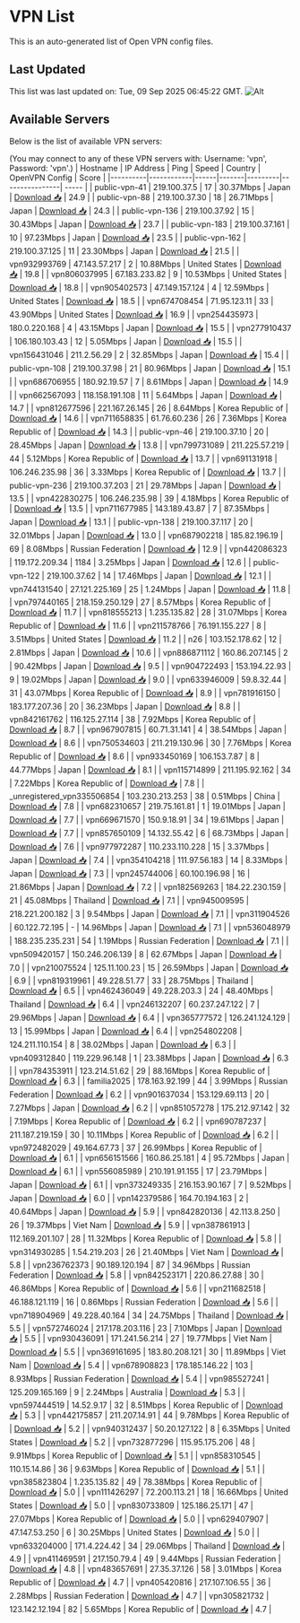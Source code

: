 # VPN List

This is an auto-generated list of Open VPN config files.

## Last Updated

This list was last updated on: Tue, 09 Sep 2025 06:45:22 GMT.
![Alt](https://repobeats.axiom.co/api/embed/186b98318ef1479477931607c1ad7d823f12451f.svg "Repobeats analytics image")

## Available Servers

Below is the list of available VPN servers:

(You may connect to any of these VPN servers with: Username: 'vpn', Password: 'vpn'.)
| Hostname | IP Address | Ping | Speed | Country | OpenVPN Config | Score |
|----------|------------|------|-------|---------|----------------| ----- |
| public-vpn-41 | 219.100.37.5 | 17 | 30.37Mbps | Japan | [Download 📥](./configs/server_0_JP.ovpn) | 24.9 |
| public-vpn-88 | 219.100.37.30 | 18 | 26.71Mbps | Japan | [Download 📥](./configs/server_1_JP.ovpn) | 24.3 |
| public-vpn-136 | 219.100.37.92 | 15 | 30.43Mbps | Japan | [Download 📥](./configs/server_2_JP.ovpn) | 23.7 |
| public-vpn-183 | 219.100.37.161 | 10 | 97.23Mbps | Japan | [Download 📥](./configs/server_3_JP.ovpn) | 23.5 |
| public-vpn-162 | 219.100.37.125 | 11 | 23.30Mbps | Japan | [Download 📥](./configs/server_4_JP.ovpn) | 21.5 |
| vpn932993769 | 47.143.57.217 | 2 | 10.88Mbps | United States | [Download 📥](./configs/server_5_US.ovpn) | 19.8 |
| vpn806037995 | 67.183.233.82 | 9 | 10.53Mbps | United States | [Download 📥](./configs/server_6_US.ovpn) | 18.8 |
| vpn905402573 | 47.149.157.124 | 4 | 12.59Mbps | United States | [Download 📥](./configs/server_7_US.ovpn) | 18.5 |
| vpn674708454 | 71.95.123.11 | 33 | 43.90Mbps | United States | [Download 📥](./configs/server_8_US.ovpn) | 16.9 |
| vpn254435973 | 180.0.220.168 | 4 | 43.15Mbps | Japan | [Download 📥](./configs/server_9_JP.ovpn) | 15.5 |
| vpn277910437 | 106.180.103.43 | 12 | 5.05Mbps | Japan | [Download 📥](./configs/server_10_JP.ovpn) | 15.5 |
| vpn156431046 | 211.2.56.29 | 2 | 32.85Mbps | Japan | [Download 📥](./configs/server_11_JP.ovpn) | 15.4 |
| public-vpn-108 | 219.100.37.98 | 21 | 80.96Mbps | Japan | [Download 📥](./configs/server_12_JP.ovpn) | 15.1 |
| vpn686706955 | 180.92.19.57 | 7 | 8.61Mbps | Japan | [Download 📥](./configs/server_13_JP.ovpn) | 14.9 |
| vpn662567093 | 118.158.191.108 | 11 | 5.64Mbps | Japan | [Download 📥](./configs/server_14_JP.ovpn) | 14.7 |
| vpn812677596 | 221.167.26.145 | 26 | 8.64Mbps | Korea Republic of | [Download 📥](./configs/server_15_KR.ovpn) | 14.6 |
| vpn711658835 | 61.76.60.236 | 26 | 7.36Mbps | Korea Republic of | [Download 📥](./configs/server_16_KR.ovpn) | 14.3 |
| public-vpn-46 | 219.100.37.10 | 20 | 28.45Mbps | Japan | [Download 📥](./configs/server_17_JP.ovpn) | 13.8 |
| vpn799731089 | 211.225.57.219 | 44 | 5.12Mbps | Korea Republic of | [Download 📥](./configs/server_18_KR.ovpn) | 13.7 |
| vpn691131918 | 106.246.235.98 | 36 | 3.33Mbps | Korea Republic of | [Download 📥](./configs/server_19_KR.ovpn) | 13.7 |
| public-vpn-236 | 219.100.37.203 | 21 | 29.78Mbps | Japan | [Download 📥](./configs/server_20_JP.ovpn) | 13.5 |
| vpn422830275 | 106.246.235.98 | 39 | 4.18Mbps | Korea Republic of | [Download 📥](./configs/server_21_KR.ovpn) | 13.5 |
| vpn711677985 | 143.189.43.87 | 7 | 87.35Mbps | Japan | [Download 📥](./configs/server_22_JP.ovpn) | 13.1 |
| public-vpn-138 | 219.100.37.117 | 20 | 32.01Mbps | Japan | [Download 📥](./configs/server_23_JP.ovpn) | 13.0 |
| vpn687902218 | 185.82.196.19 | 69 | 8.08Mbps | Russian Federation | [Download 📥](./configs/server_24_RU.ovpn) | 12.9 |
| vpn442086323 | 119.172.209.34 | 1184 | 3.25Mbps | Japan | [Download 📥](./configs/server_25_JP.ovpn) | 12.6 |
| public-vpn-122 | 219.100.37.62 | 14 | 17.46Mbps | Japan | [Download 📥](./configs/server_26_JP.ovpn) | 12.1 |
| vpn744131540 | 27.121.225.169 | 25 | 1.24Mbps | Japan | [Download 📥](./configs/server_27_JP.ovpn) | 11.8 |
| vpn797440165 | 218.159.250.129 | 27 | 8.57Mbps | Korea Republic of | [Download 📥](./configs/server_28_KR.ovpn) | 11.7 |
| vpn818555213 | 1.235.135.82 | 28 | 31.07Mbps | Korea Republic of | [Download 📥](./configs/server_29_KR.ovpn) | 11.6 |
| vpn211578766 | 76.191.155.227 | 8 | 3.51Mbps | United States | [Download 📥](./configs/server_30_US.ovpn) | 11.2 |
| n26 | 103.152.178.62 | 12 | 2.81Mbps | Japan | [Download 📥](./configs/server_31_JP.ovpn) | 10.6 |
| vpn886871112 | 160.86.207.145 | 2 | 90.42Mbps | Japan | [Download 📥](./configs/server_32_JP.ovpn) | 9.5 |
| vpn904722493 | 153.194.22.93 | 9 | 19.02Mbps | Japan | [Download 📥](./configs/server_33_JP.ovpn) | 9.0 |
| vpn633946009 | 59.8.32.44 | 31 | 43.07Mbps | Korea Republic of | [Download 📥](./configs/server_34_KR.ovpn) | 8.9 |
| vpn781916150 | 183.177.207.36 | 20 | 36.23Mbps | Japan | [Download 📥](./configs/server_35_JP.ovpn) | 8.8 |
| vpn842161762 | 116.125.27.114 | 38 | 7.92Mbps | Korea Republic of | [Download 📥](./configs/server_36_KR.ovpn) | 8.7 |
| vpn967907815 | 60.71.31.141 | 4 | 38.54Mbps | Japan | [Download 📥](./configs/server_37_JP.ovpn) | 8.6 |
| vpn750534603 | 211.219.130.96 | 30 | 7.76Mbps | Korea Republic of | [Download 📥](./configs/server_38_KR.ovpn) | 8.6 |
| vpn933450169 | 106.153.7.87 | 8 | 44.77Mbps | Japan | [Download 📥](./configs/server_39_JP.ovpn) | 8.1 |
| vpn115714899 | 211.195.92.162 | 34 | 7.22Mbps | Korea Republic of | [Download 📥](./configs/server_40_KR.ovpn) | 7.8 |
| _unregistered_vpn335506854 | 103.230.213.253 | 38 | 0.51Mbps | China | [Download 📥](./configs/server_41_CN.ovpn) | 7.8 |
| vpn682310657 | 219.75.161.81 | 1 | 19.01Mbps | Japan | [Download 📥](./configs/server_42_JP.ovpn) | 7.7 |
| vpn669671570 | 150.9.18.91 | 34 | 19.61Mbps | Japan | [Download 📥](./configs/server_43_JP.ovpn) | 7.7 |
| vpn857650109 | 14.132.55.42 | 6 | 68.73Mbps | Japan | [Download 📥](./configs/server_44_JP.ovpn) | 7.6 |
| vpn977972287 | 110.233.110.228 | 15 | 3.37Mbps | Japan | [Download 📥](./configs/server_45_JP.ovpn) | 7.4 |
| vpn354104218 | 111.97.56.183 | 14 | 8.33Mbps | Japan | [Download 📥](./configs/server_46_JP.ovpn) | 7.3 |
| vpn245744006 | 60.100.196.98 | 16 | 21.86Mbps | Japan | [Download 📥](./configs/server_47_JP.ovpn) | 7.2 |
| vpn182569263 | 184.22.230.159 | 21 | 45.08Mbps | Thailand | [Download 📥](./configs/server_48_TH.ovpn) | 7.1 |
| vpn945009595 | 218.221.200.182 | 3 | 9.54Mbps | Japan | [Download 📥](./configs/server_49_JP.ovpn) | 7.1 |
| vpn311904526 | 60.122.72.195 | - | 14.96Mbps | Japan | [Download 📥](./configs/server_50_JP.ovpn) | 7.1 |
| vpn536048979 | 188.235.235.231 | 54 | 1.19Mbps | Russian Federation | [Download 📥](./configs/server_51_RU.ovpn) | 7.1 |
| vpn509420157 | 150.246.206.139 | 8 | 62.67Mbps | Japan | [Download 📥](./configs/server_52_JP.ovpn) | 7.0 |
| vpn210075524 | 125.11.100.23 | 15 | 26.59Mbps | Japan | [Download 📥](./configs/server_53_JP.ovpn) | 6.9 |
| vpn819319961 | 49.228.51.77 | 33 | 28.75Mbps | Thailand | [Download 📥](./configs/server_54_TH.ovpn) | 6.5 |
| vpn462436049 | 49.228.203.3 | 24 | 48.40Mbps | Thailand | [Download 📥](./configs/server_55_TH.ovpn) | 6.4 |
| vpn246132207 | 60.237.247.122 | 7 | 29.96Mbps | Japan | [Download 📥](./configs/server_56_JP.ovpn) | 6.4 |
| vpn365777572 | 126.241.124.129 | 13 | 15.99Mbps | Japan | [Download 📥](./configs/server_57_JP.ovpn) | 6.4 |
| vpn254802208 | 124.211.110.154 | 8 | 38.02Mbps | Japan | [Download 📥](./configs/server_58_JP.ovpn) | 6.3 |
| vpn409312840 | 119.229.96.148 | 1 | 23.38Mbps | Japan | [Download 📥](./configs/server_59_JP.ovpn) | 6.3 |
| vpn784353911 | 123.214.51.62 | 29 | 88.16Mbps | Korea Republic of | [Download 📥](./configs/server_60_KR.ovpn) | 6.3 |
| familia2025 | 178.163.92.199 | 44 | 3.99Mbps | Russian Federation | [Download 📥](./configs/server_61_RU.ovpn) | 6.2 |
| vpn901637034 | 153.129.69.113 | 20 | 7.27Mbps | Japan | [Download 📥](./configs/server_62_JP.ovpn) | 6.2 |
| vpn851057278 | 175.212.97.142 | 32 | 7.19Mbps | Korea Republic of | [Download 📥](./configs/server_63_KR.ovpn) | 6.2 |
| vpn690787237 | 211.187.219.159 | 30 | 10.11Mbps | Korea Republic of | [Download 📥](./configs/server_64_KR.ovpn) | 6.2 |
| vpn972482029 | 49.164.67.73 | 37 | 26.99Mbps | Korea Republic of | [Download 📥](./configs/server_65_KR.ovpn) | 6.1 |
| vpn656151566 | 160.86.25.181 | 4 | 95.72Mbps | Japan | [Download 📥](./configs/server_66_JP.ovpn) | 6.1 |
| vpn556085989 | 210.191.91.155 | 17 | 23.79Mbps | Japan | [Download 📥](./configs/server_67_JP.ovpn) | 6.1 |
| vpn373249335 | 216.153.90.167 | 7 | 9.52Mbps | Japan | [Download 📥](./configs/server_68_JP.ovpn) | 6.0 |
| vpn142379586 | 164.70.194.163 | 2 | 40.64Mbps | Japan | [Download 📥](./configs/server_69_JP.ovpn) | 5.9 |
| vpn842820136 | 42.113.8.250 | 26 | 19.37Mbps | Viet Nam | [Download 📥](./configs/server_70_VN.ovpn) | 5.9 |
| vpn387861913 | 112.169.201.107 | 28 | 11.32Mbps | Korea Republic of | [Download 📥](./configs/server_71_KR.ovpn) | 5.8 |
| vpn314930285 | 1.54.219.203 | 26 | 21.40Mbps | Viet Nam | [Download 📥](./configs/server_72_VN.ovpn) | 5.8 |
| vpn236762373 | 90.189.120.194 | 87 | 34.96Mbps | Russian Federation | [Download 📥](./configs/server_73_RU.ovpn) | 5.8 |
| vpn842523171 | 220.86.27.88 | 30 | 46.86Mbps | Korea Republic of | [Download 📥](./configs/server_74_KR.ovpn) | 5.6 |
| vpn211682518 | 46.188.121.119 | 16 | 0.86Mbps | Russian Federation | [Download 📥](./configs/server_75_RU.ovpn) | 5.6 |
| vpn718904969 | 49.228.40.164 | 34 | 24.75Mbps | Thailand | [Download 📥](./configs/server_76_TH.ovpn) | 5.5 |
| vpn572746024 | 217.178.203.116 | 23 | 7.10Mbps | Japan | [Download 📥](./configs/server_77_JP.ovpn) | 5.5 |
| vpn930436091 | 171.241.56.214 | 27 | 19.77Mbps | Viet Nam | [Download 📥](./configs/server_78_VN.ovpn) | 5.5 |
| vpn369161695 | 183.80.208.121 | 30 | 11.89Mbps | Viet Nam | [Download 📥](./configs/server_79_VN.ovpn) | 5.4 |
| vpn678908823 | 178.185.146.22 | 103 | 8.93Mbps | Russian Federation | [Download 📥](./configs/server_80_RU.ovpn) | 5.4 |
| vpn985527241 | 125.209.165.169 | 9 | 2.24Mbps | Australia | [Download 📥](./configs/server_81_AU.ovpn) | 5.3 |
| vpn597444519 | 14.52.9.17 | 32 | 8.51Mbps | Korea Republic of | [Download 📥](./configs/server_82_KR.ovpn) | 5.3 |
| vpn442175857 | 211.207.14.91 | 44 | 9.78Mbps | Korea Republic of | [Download 📥](./configs/server_83_KR.ovpn) | 5.2 |
| vpn940312437 | 50.20.127.122 | 8 | 6.35Mbps | United States | [Download 📥](./configs/server_84_US.ovpn) | 5.2 |
| vpn732877296 | 115.95.175.206 | 48 | 9.91Mbps | Korea Republic of | [Download 📥](./configs/server_85_KR.ovpn) | 5.1 |
| vpn858310545 | 110.15.14.86 | 36 | 9.63Mbps | Korea Republic of | [Download 📥](./configs/server_86_KR.ovpn) | 5.1 |
| vpn385823804 | 1.235.135.82 | 49 | 78.38Mbps | Korea Republic of | [Download 📥](./configs/server_87_KR.ovpn) | 5.0 |
| vpn111426297 | 72.200.113.21 | 18 | 16.66Mbps | United States | [Download 📥](./configs/server_88_US.ovpn) | 5.0 |
| vpn830733809 | 125.186.25.171 | 47 | 27.07Mbps | Korea Republic of | [Download 📥](./configs/server_89_KR.ovpn) | 5.0 |
| vpn629407907 | 47.147.53.250 | 6 | 30.25Mbps | United States | [Download 📥](./configs/server_90_US.ovpn) | 5.0 |
| vpn633204000 | 171.4.224.42 | 34 | 29.06Mbps | Thailand | [Download 📥](./configs/server_91_TH.ovpn) | 4.9 |
| vpn411469591 | 217.150.79.4 | 49 | 9.44Mbps | Russian Federation | [Download 📥](./configs/server_92_RU.ovpn) | 4.8 |
| vpn483657691 | 27.35.37.126 | 58 | 3.01Mbps | Korea Republic of | [Download 📥](./configs/server_93_KR.ovpn) | 4.7 |
| vpn405420816 | 217.107.106.55 | 36 | 2.28Mbps | Russian Federation | [Download 📥](./configs/server_94_RU.ovpn) | 4.7 |
| vpn305821732 | 123.142.12.194 | 82 | 5.65Mbps | Korea Republic of | [Download 📥](./configs/server_95_KR.ovpn) | 4.7 |
